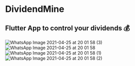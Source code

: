 # DividendMine
## Flutter App to control your dividends 💰

![WhatsApp Image 2021-04-25 at 20 01 58 (3)](https://user-images.githubusercontent.com/62938087/116013096-b152b680-a604-11eb-955c-54fa8b4c2888.jpeg)
![WhatsApp Image 2021-04-25 at 20 01 58](https://user-images.githubusercontent.com/62938087/116013097-b283e380-a604-11eb-8072-8b4b4c68c860.jpeg)
![WhatsApp Image 2021-04-25 at 20 01 58 (1)](https://user-images.githubusercontent.com/62938087/116013098-b283e380-a604-11eb-9c71-1a14cd314bf3.jpeg)
![WhatsApp Image 2021-04-25 at 20 01 58 (2)](https://user-images.githubusercontent.com/62938087/116013099-b31c7a00-a604-11eb-9c71-4d2fc55cec7d.jpeg)
